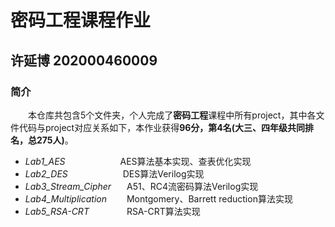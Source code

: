 # 密码工程课程作业
##  许延博  202000460009
### 简介
&emsp;&emsp;本仓库共包含5个文件夹，个人完成了**密码工程**课程中所有project，其中各文件代码与project对应关系如下，本作业获得**96分，第4名(大三、四年级共同排名，总275人)**。


*  *Lab1_AES* &emsp;&emsp;&emsp;&emsp;&emsp;&emsp;AES算法基本实现、查表优化实现
*  *Lab2_DES* &emsp;&emsp;&emsp;&emsp;&emsp;&emsp;DES算法Verilog实现
*  *Lab3_Stream_Cipher* &ensp;&emsp;A51、RC4流密码算法Verilog实现
*  *Lab4_Multiplication* &emsp;&emsp;Montgomery、Barrett reduction算法实现
*  *Lab5_RSA-CRT* &emsp;&emsp;&emsp;&emsp;RSA-CRT算法实现
